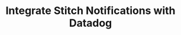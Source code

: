 ---
# -------------------------- #
#      Page & Formatting     #
# -------------------------- #

title: Integrate Stitch Notifications with Datadog
permalink: /account-security/notifications/integrate-notifications-with-datadog
summary: "Integrate Stitch notifications with Datadog using Stitch's Custom email notification list feature."

input: false
layout: tutorial

type: "notifications"
weight: 6

enterprise: true{:target="new"}
enterprise-cta:
  feature: "The custom notification list "
  title: "{{ site.data.strings.enterprise.title.is-an | prepend: page.enterprise-cta.feature }}"
  copy: "{{ site.data.strings.enterprise.copy.is-an | prepend: page.enterprise-cta.feature | flatify }}"


# -------------------------- #
#   RELATED SIDEBAR LINKS    #
# -------------------------- #

related:
  - title: "Datadog email event documentation"
    link: "https://docs.datadoghq.com/graphing/event_stream/#events-email" 

  - title: "Extend Stitch email notifications"
    link: "{{ link.account.customize-notifications | prepend: site.baseurl }}"

  - title: "Notifications overview"
    link: "{{ link.account.notification-settings | prepend: site.baseurl }}"

  - title: "Notifications reference"
    link: "{{ link.account.notification-reference | prepend: site.baseurl }}"


# -------------------------- #
#       Introduction         #
# -------------------------- #

intro: |
  {% include misc/data-files.html %}

  Using the [Custom email notification list feature]({{ link.account.customize-notifications | prepend: site.baseurl }}), you can integrate Stitch notifications with your [Datadog account](https://www.slack.com){:target="new"}.

  When a Stitch email notification is sent to Datadog, it will display in the **Events** stream. For example: This is an email notification sent to Datadog about an issue with a Salesforce integration:

  ![Event email notification in the Datadog event stream]({{ site.baseurl }}/images/account-security/notifications-datadog-event-stream.png)

  In this guide, we'll walk you through integrating your Stitch notifications with Datadog using [Datadog's event email feature](https://docs.datadoghq.com/graphing/event_stream/#events-email){:target="new"}.


# -------------------------- #
#        Requirements        #
# -------------------------- #

requirements:
  - item: |
      **A Stitch Enterprise plan.** The Custom email notification list is available only on a Stitch Enterprise plan.
  - item: |
      **An existing Datadog account.**


# -------------------------- #
#        Instructions        #
# -------------------------- #

steps:
  - title: "Create a Datadog event email address"
    anchor: "create-event-email-address"
    content: |
      1. Sign into your Datadog account.
      2. In the sidenav, click **Integrations > APIs**.
      3. On the page that displays, click **Events API Emails**.
      4. In the **New API Email** section, check that the **Format** is set to **Plain text**.
      5. Click **Create API Email**.
      6. Copy the email address that displays: 

         ![Events API Emails section in the Datadog app]({{ site.baseurl }}/images/account-security/datadog-email-event-address.png)

  - title: "Add the Datadog email address to your Stitch custom notification list"
    anchor: "add-datadog-email-to-stitch"
    content: |
      1. Sign into your Stitch account.
      2. Click the {{ app.menu-paths.account-settings }}.
      3. Click the **{{ app.page-names.notification-tab }}** tab.
      4. Click the **Add email** button in the **Custom notification list** section.
      5. In the field that displays, paste the Datadog email address you created in [Step 1](#create-event-email-address).
      6. Click the **Save Email** button.

      ---

next-steps: |
  After you've set up notifications in Datadog, use the [Notification reference]({{ link.account.notification-reference | prepend: site.baseurl }}) to learn more about the notifications Stitch sends.
---